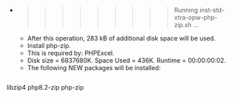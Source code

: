 * >>>>>>>>> Running inst-std-xtra-opw-php-zip.sh ...
  * After this operation, 283 kB of additional disk space will be used.
  * Install php-zip.
  * This is required by: PHPExcel.
  * Disk size = 6837680K. Space Used = 436K. Runtime = 00:00:00:02.
  * The following NEW packages will be installed:
  ```bash
libzip4 php8.2-zip php-zip
  ```
